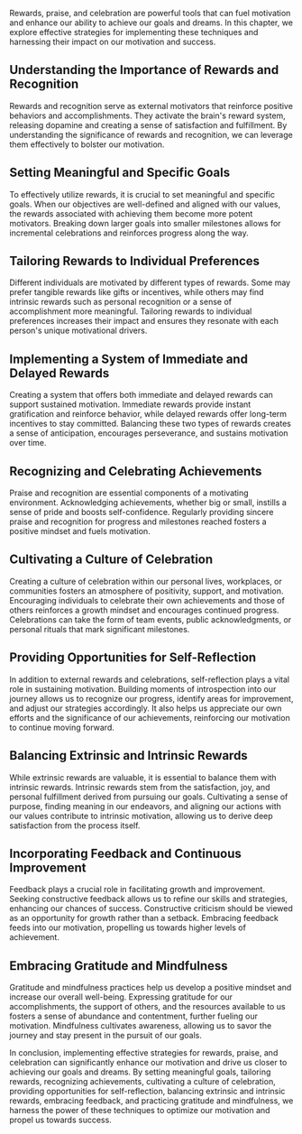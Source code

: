 
Rewards, praise, and celebration are powerful tools that can fuel motivation and enhance our ability to achieve our goals and dreams. In this chapter, we explore effective strategies for implementing these techniques and harnessing their impact on our motivation and success.

Understanding the Importance of Rewards and Recognition
-------------------------------------------------------

Rewards and recognition serve as external motivators that reinforce positive behaviors and accomplishments. They activate the brain's reward system, releasing dopamine and creating a sense of satisfaction and fulfillment. By understanding the significance of rewards and recognition, we can leverage them effectively to bolster our motivation.

Setting Meaningful and Specific Goals
-------------------------------------

To effectively utilize rewards, it is crucial to set meaningful and specific goals. When our objectives are well-defined and aligned with our values, the rewards associated with achieving them become more potent motivators. Breaking down larger goals into smaller milestones allows for incremental celebrations and reinforces progress along the way.

Tailoring Rewards to Individual Preferences
-------------------------------------------

Different individuals are motivated by different types of rewards. Some may prefer tangible rewards like gifts or incentives, while others may find intrinsic rewards such as personal recognition or a sense of accomplishment more meaningful. Tailoring rewards to individual preferences increases their impact and ensures they resonate with each person's unique motivational drivers.

Implementing a System of Immediate and Delayed Rewards
------------------------------------------------------

Creating a system that offers both immediate and delayed rewards can support sustained motivation. Immediate rewards provide instant gratification and reinforce behavior, while delayed rewards offer long-term incentives to stay committed. Balancing these two types of rewards creates a sense of anticipation, encourages perseverance, and sustains motivation over time.

Recognizing and Celebrating Achievements
----------------------------------------

Praise and recognition are essential components of a motivating environment. Acknowledging achievements, whether big or small, instills a sense of pride and boosts self-confidence. Regularly providing sincere praise and recognition for progress and milestones reached fosters a positive mindset and fuels motivation.

Cultivating a Culture of Celebration
------------------------------------

Creating a culture of celebration within our personal lives, workplaces, or communities fosters an atmosphere of positivity, support, and motivation. Encouraging individuals to celebrate their own achievements and those of others reinforces a growth mindset and encourages continued progress. Celebrations can take the form of team events, public acknowledgments, or personal rituals that mark significant milestones.

Providing Opportunities for Self-Reflection
-------------------------------------------

In addition to external rewards and celebrations, self-reflection plays a vital role in sustaining motivation. Building moments of introspection into our journey allows us to recognize our progress, identify areas for improvement, and adjust our strategies accordingly. It also helps us appreciate our own efforts and the significance of our achievements, reinforcing our motivation to continue moving forward.

Balancing Extrinsic and Intrinsic Rewards
-----------------------------------------

While extrinsic rewards are valuable, it is essential to balance them with intrinsic rewards. Intrinsic rewards stem from the satisfaction, joy, and personal fulfillment derived from pursuing our goals. Cultivating a sense of purpose, finding meaning in our endeavors, and aligning our actions with our values contribute to intrinsic motivation, allowing us to derive deep satisfaction from the process itself.

Incorporating Feedback and Continuous Improvement
-------------------------------------------------

Feedback plays a crucial role in facilitating growth and improvement. Seeking constructive feedback allows us to refine our skills and strategies, enhancing our chances of success. Constructive criticism should be viewed as an opportunity for growth rather than a setback. Embracing feedback feeds into our motivation, propelling us towards higher levels of achievement.

Embracing Gratitude and Mindfulness
-----------------------------------

Gratitude and mindfulness practices help us develop a positive mindset and increase our overall well-being. Expressing gratitude for our accomplishments, the support of others, and the resources available to us fosters a sense of abundance and contentment, further fueling our motivation. Mindfulness cultivates awareness, allowing us to savor the journey and stay present in the pursuit of our goals.

In conclusion, implementing effective strategies for rewards, praise, and celebration can significantly enhance our motivation and drive us closer to achieving our goals and dreams. By setting meaningful goals, tailoring rewards, recognizing achievements, cultivating a culture of celebration, providing opportunities for self-reflection, balancing extrinsic and intrinsic rewards, embracing feedback, and practicing gratitude and mindfulness, we harness the power of these techniques to optimize our motivation and propel us towards success.

